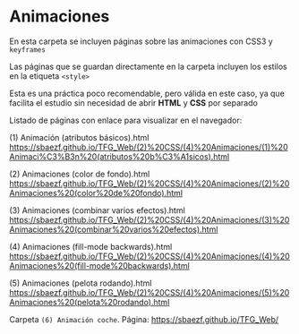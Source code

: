﻿# Animaciones
En esta carpeta se incluyen páginas sobre las animaciones con CSS3 y `keyframes`

Las páginas que se guardan directamente en la carpeta incluyen los estilos en la etiqueta `<style>`

Esta es una práctica poco recomendable, pero válida en este caso, ya que facilita el estudio sin necesidad de abrir **HTML** y **CSS** por separado

Listado de páginas con enlace para visualizar en el navegador:

(1) Animación (atributos básicos).html		
https://sbaezf.github.io/TFG_Web/(2)%20CSS/(4)%20Animaciones/(1)%20Animaci%C3%B3n%20(atributos%20b%C3%A1sicos).html

(2) Animaciones (color de fondo).html		
https://sbaezf.github.io/TFG_Web/(2)%20CSS/(4)%20Animaciones/(2)%20Animaciones%20(color%20de%20fondo).html

(3) Animaciones (combinar varios efectos).html
https://sbaezf.github.io/TFG_Web/(2)%20CSS/(4)%20Animaciones/(3)%20Animaciones%20(combinar%20varios%20efectos).html

(4) Animaciones (fill-mode backwards).html	
https://sbaezf.github.io/TFG_Web/(2)%20CSS/(4)%20Animaciones/(4)%20Animaciones%20(fill-mode%20backwards).html

(5) Animaciones (pelota rodando).html
https://sbaezf.github.io/TFG_Web/(2)%20CSS/(4)%20Animaciones/(5)%20Animaciones%20(pelota%20rodando).html

Carpeta `(6) Animación coche`. Página: 
https://sbaezf.github.io/TFG_Web/
